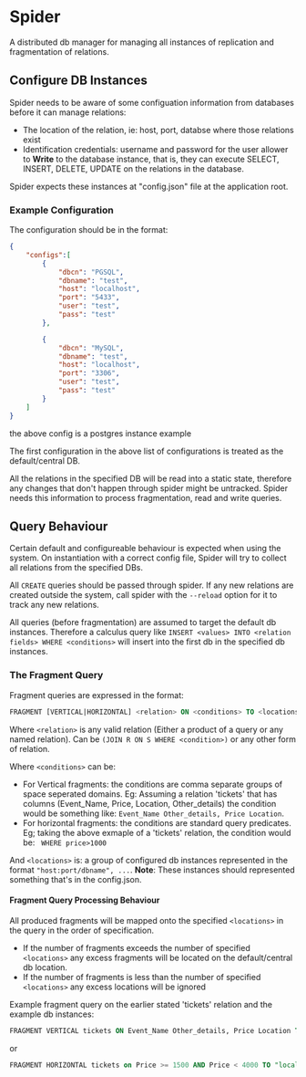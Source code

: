 # Spider #
A distributed db manager for managing all instances of replication and fragmentation of relations.

## Configure DB Instances ##
Spider needs to be aware of some configuation information from databases before it can manage relations:
- The location of the relation, ie: host, port, databse where those relations exist
- Identification credentials: username and password for the user allower to **Write** to the database instance, that is, they can execute SELECT, INSERT, DELETE, UPDATE on the relations in the database.

Spider expects these instances at "config.json" file at the application root.

### Example Configuration ###
The configuration should be in the format:
```json
{
    "configs":[
        {
            "dbcn": "PGSQL",
            "dbname": "test",
            "host": "localhost",
            "port": "5433",
            "user": "test",
            "pass": "test"
        },

        {
            "dbcn": "MySQL",
            "dbname": "test",
            "host": "localhost",
            "port": "3306",
            "user": "test",
            "pass": "test"
        }
    ]
}
```
the above config is a postgres instance example

The first configuration in the above list of configurations is treated as the default/central DB.

All the relations in the specified DB will be read into a static state, therefore any changes that don't happen through spider might be untracked. Spider needs this information to process fragmentation, read and write queries.

## Query Behaviour ##
Certain default and configureable behaviour is expected when using the system.
On instantiation with a correct config file, Spider will try to collect all relations from the specified DBs.

All ```CREATE``` queries should be passed through spider. If any new relations are created outside the system, call spider with the ```--reload``` option for it to track any new relations.

All queries (before fragmentation) are assumed to target the default db instances. Therefore a calculus query like ```INSERT <values> INTO <relation fields> WHERE <conditions>``` will insert into the first db in the specified db instances.

### The Fragment Query ###
Fragment queries are expressed in the format:
```sql
FRAGMENT [VERTICAL|HORIZONTAL] <relation> ON <conditions> TO <locations> 
```
Where ```<relation>``` is any valid relation (Either a product of a query or any named relation). Can be ```(JOIN R ON S WHERE <condition>)``` or any other form of relation.

Where ```<conditions>``` can be:
- For Vertical fragments: the conditions are comma separate groups of space seperated domains. Eg: Assuming a relation 'tickets' that has columns (Event_Name, Price, Location, Other_details) the condition would be something like: ```Event_Name Other_details, Price Location```.
- For horizontal fragments: the conditions are standard query predicates. Eg; taking the above exmaple of a 'tickets' relation, the condition would be: ``` WHERE price>1000```

And ```<locations>``` is: a group of configured db instances represented in the format ```"host:port/dbname", ...```. **Note**: These instances should represented something that's in the config.json.

#### Fragment Query Processing Behaviour ####
All produced fragments will be mapped onto the specified ```<locations>``` in the query in the order of specification.
- If the number of fragments exceeds the number of specified ```<locations>``` any excess fragments will be located on the default/central db location.
- If the number of fragments is less than the number of specified ```<locations>``` any excess locations will be ignored

Example fragment query on the earlier stated 'tickets' relation and the example db instances: 
```sql
FRAGMENT VERTICAL tickets ON Event_Name Other_details, Price Location TO "localhost:5433/test", "localhost:3306/test"
```
or 
```sql
FRAGMENT HORIZONTAL tickets on Price >= 1500 AND Price < 4000 TO "localhost:5433/test", "localhost:3306/test", "some:other/location" 
```
